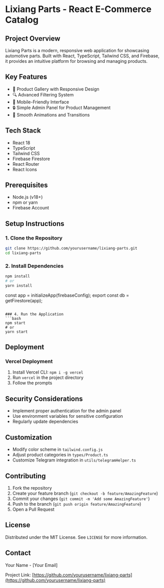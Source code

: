 # Lixiang Parts - React E-Commerce Catalog

## Project Overview

Lixiang Parts is a modern, responsive web application for showcasing automotive parts. Built with React, TypeScript, Tailwind CSS, and Firebase, it provides an intuitive platform for browsing and managing products.

## Key Features

- 🚗 Product Gallery with Responsive Design
- 🔍 Advanced Filtering System
- 📱 Mobile-Friendly Interface
- 🔒 Simple Admin Panel for Product Management
- 💨 Smooth Animations and Transitions

## Tech Stack

- React 18
- TypeScript
- Tailwind CSS
- Firebase Firestore
- React Router
- React Icons

## Prerequisites

- Node.js (v18+)
- npm or yarn
- Firebase Account

## Setup Instructions

### 1. Clone the Repository
```bash
git clone https://github.com/yourusername/lixiang-parts.git
cd lixiang-parts
```

### 2. Install Dependencies
```bash
npm install
# or
yarn install
```

const app = initializeApp(firebaseConfig);
export const db = getFirestore(app);
```

### 4. Run the Application
```bash
npm start
# or
yarn start
```

## Deployment

### Vercel Deployment
1. Install Vercel CLI: `npm i -g vercel`
2. Run `vercel` in the project directory
3. Follow the prompts

## Security Considerations

- Implement proper authentication for the admin panel
- Use environment variables for sensitive configuration
- Regularly update dependencies

## Customization

- Modify color scheme in `tailwind.config.js`
- Adjust product categories in `types/Product.ts`
- Customize Telegram integration in `utils/telegramHelper.ts`

## Contributing

1. Fork the repository
2. Create your feature branch (`git checkout -b feature/AmazingFeature`)
3. Commit your changes (`git commit -m 'Add some AmazingFeature'`)
4. Push to the branch (`git push origin feature/AmazingFeature`)
5. Open a Pull Request

## License

Distributed under the MIT License. See `LICENSE` for more information.

## Contact

Your Name - [Your Email]

Project Link: [https://github.com/yourusername/lixiang-parts](https://github.com/yourusername/lixiang-parts)